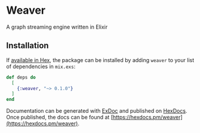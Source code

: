 # Weaver

A graph streaming engine written in Elixir

## Installation

If [available in Hex](https://hex.pm/docs/publish), the package can be installed
by adding `weaver` to your list of dependencies in `mix.exs`:

```elixir
def deps do
  [
    {:weaver, "~> 0.1.0"}
  ]
end
```

Documentation can be generated with [ExDoc](https://github.com/elixir-lang/ex_doc)
and published on [HexDocs](https://hexdocs.pm). Once published, the docs can
be found at [https://hexdocs.pm/weaver](https://hexdocs.pm/weaver).

